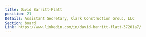 ```yaml
---
title: David Barritt-Flatt
position: 21
Details: Assistant Secretary, Clark Construction Group, LLC
Section: board
Link: https://www.linkedin.com/in/david-barritt-flatt-37201a7/
---
```


